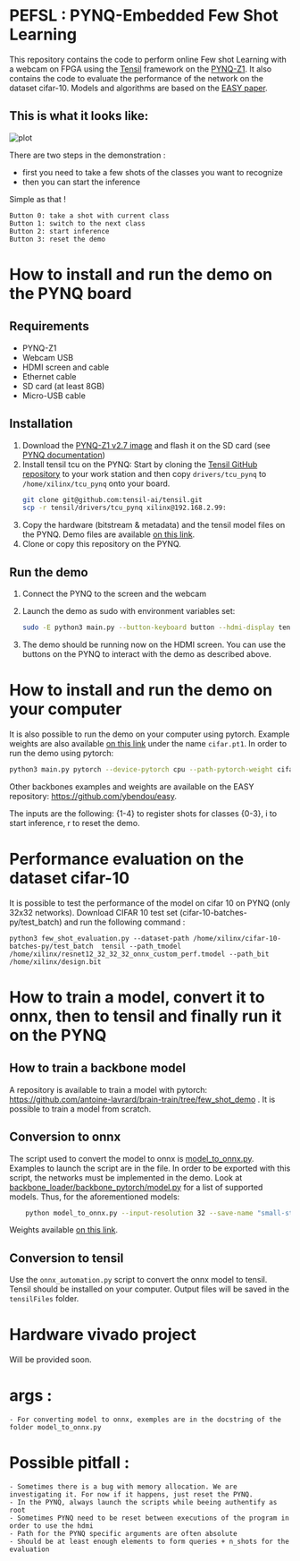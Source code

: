 # PEFSL : PYNQ-Embedded Few Shot Learning
This repository contains the code to perform online Few shot Learning with a webcam on FPGA using the [Tensil](https://tensil.ai) framework on the [PYNQ-Z1](http://www.pynq.io/). It also contains the code to evaluate the performance of the network on the dataset cifar-10. Models and algorithms are based on the [EASY paper](https://arxiv.org/abs/2201.09699).

## This is what it looks like:

![plot](./static/demo_webcam.png)

There are two steps in the demonstration :
- first you need to take a few shots of the classes you want to recognize
- then you can start the inference

Simple as that !

```
Button 0: take a shot with current class
Button 1: switch to the next class
Button 2: start inference
Button 3: reset the demo
```

# How to install and run the demo on the PYNQ board

## Requirements
- PYNQ-Z1
- Webcam USB
- HDMI screen and cable
- Ethernet cable
- SD card (at least 8GB)
- Micro-USB cable

## Installation
1. Download the [PYNQ-Z1 v2.7 image](https://bit.ly/pynqz1_2_7) and flash it on the SD card (see [PYNQ documentation](https://pynq.readthedocs.io/en/v2.7.0/getting_started/pynq_z1_setup.html))
2. Install tensil tcu on the PYNQ: Start by cloning the [Tensil GitHub repository](https://github.com/tensil-ai/tensil) to your work station and then copy `drivers/tcu_pynq` to `/home/xilinx/tcu_pynq` onto your board.
    ```bash
    git clone git@github.com:tensil-ai/tensil.git
    scp -r tensil/drivers/tcu_pynq xilinx@192.168.2.99:
    ```
3. Copy the hardware (bitstream & metadata) and the tensil model files on the PYNQ. Demo files are available [on this link](https://partage.imt.fr/index.php/s/fKkPSYMWR9gjEmK/download).
4. Clone or copy this repository on the PYNQ.

## Run the demo
1. Connect the PYNQ to the screen and the webcam
2. Launch the demo as sudo with environment variables set:

    ```bash
    sudo -E python3 main.py --button-keyboard button --hdmi-display tensil --path_tmodel /home/xilinx/resnet12_32_32_32_onnx_custom_perf.tmodel --path_bit /home/xilinx/design.bit
    ```
3. The demo should be running now on the HDMI screen. You can use the buttons on the PYNQ to interact with the demo as described above.

# How to install and run the demo on your computer
It is also possible to run the demo on your computer using pytorch. Example weights are also available [on this link](https://partage.imt.fr/index.php/s/fKkPSYMWR9gjEmK/download) under the name `cifar.pt1`. In order to run the demo using pytorch:

```bash
python3 main.py pytorch --device-pytorch cpu --path-pytorch-weight cifar.pt1
```
Other backbones examples and weights are available on the EASY repository: https://github.com/ybendou/easy.

The inputs are the following: {1-4} to register shots for classes {0-3}, i to start inference, r to reset the demo.

# Performance evaluation on the dataset cifar-10
It is possible to test the performance of the model on cifar 10 on PYNQ (only 32x32 networks). Download CIFAR 10 test set (cifar-10-batches-py/test_batch) and run the following command :
```
python3 few_shot_evaluation.py --dataset-path /home/xilinx/cifar-10-batches-py/test_batch  tensil --path_tmodel /home/xilinx/resnet12_32_32_32_onnx_custom_perf.tmodel --path_bit /home/xilinx/design.bit
```


<!--
# other setup :

## test of the performance of the demonstration

You may have problem setting up the hdmi output, and want to verify that the demonstration is running well. In order to do that, setup a video simulation of the demo :

1. download a video and put it in this repo.
2. put reference images inside a folder with the folowing structure :
    -folder
        -class1_name
        -class2_name
3. add the path as argument when you call the function

## conversion of models to onnx :

basic setup fo onnx exportation is to export it using torch library, and delete all useless nodes with onnx-simplifier. We included a script model_to_onnx.py in order to convert all the pytorch networks implemented in this repo
 -->

# How to train a model, convert it to onnx, then to tensil and finally run it on the PYNQ
## How to train a backbone model
A repository is available to train a model with pytorch: https://github.com/antoine-lavrard/brain-train/tree/few_shot_demo . It is possible to train a model from scratch.
## Conversion to onnx

The script used to convert the model to onnx is [model_to_onnx.py](model_to_onnx.py). Examples to launch the script are in the file. In order to be exported with this script, the networks must be implemented in the demo. Look at [backbone_loader/backbone_pytorch/model.py](backbone_loader/backbone_pytorch/model.py) for a list of supported models. Thus, for the aforementioned models:
```bash
    python model_to_onnx.py --input-resolution 32 --save-name "small-strides-resnet9" --model-type "brain_resnet9_tiny_strided" --model-specification "weights/miniimagenet_resnet9s_32x32.pt" --weight-description "weight retrained on miniimagenet using image size 32"
```
Weights available [on this link](https://drive.google.com/drive/folders/1ftzFL3Byidmls2zS0OdhVA2FBBb2krQR?usp=share_link).

## Conversion to tensil

Use the `onnx_automation.py` script to convert the onnx model to tensil.
Tensil should be installed on your computer. Output files will be saved in the `tensilFiles` folder.
<!--
Once the ONNX model is generated, the next step is to create the .tmodel, .tprog and .tdata files with Tensil. These will allow the model to be implemented on FPGA. The hardware architecture chosen is given by the .tarch file. The steps are as follows:
1. Place the ONNX model in a folder in the directory: `Tensil/networks_onnx`
2. Make sure that there is a folder named "tensilFiles" and a folder "compilation_summaries" in the directory. In the "tensilFiles" folder are saved the Tensil .tmodel, .tprog and .tdata files useful for the rest. In the "compilation_summaries" folder are saved the details of the compilation, such as the number of instructions, the memory space used, the number of MAC, etc.
3. Run the onnx_automation.py script which is located in the directory: /home/eleve/projet3AEmbeddedFewShot/Tensil. In this one, you will have to choose the folder containing the ONNX models to convert and the .tarch hardware architecture. The file we have chosen is "custom_per_f.tarch". -->

# Hardware vivado project
Will be provided soon.

# args :
    - For converting model to onnx, exemples are in the docstring of the folder model_to_onnx.py
# Possible pitfall :
    - Sometimes there is a bug with memory allocation. We are investigating it. For now if it happens, just reset the PYNQ.
    - In the PYNQ, always launch the scripts while beeing authentify as root
    - Sometimes PYNQ need to be reset between executions of the program in order to use the hdmi
    - Path for the PYNQ specific arguments are often absolute
    - Should be at least enough elements to form queries + n_shots for the evaluation
